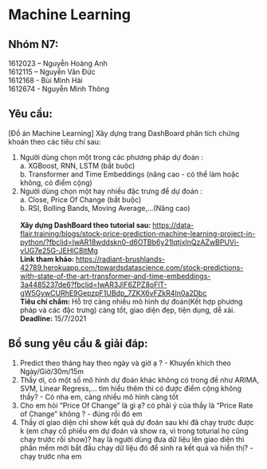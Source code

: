 # Machine Learning

## Nhóm N7:
1612023 – Nguyễn Hoàng Anh​ <br>
1612115 – Nguyễn Văn Đức​ <br>
1612168 - Bùi Minh Hải​ <br>
1612674 - Nguyễn Minh Thông 

## Yêu cầu:
[Đồ án Machine Learning] Xây dựng trang DashBoard phân tích chứng khoán theo các tiêu chí sau:
1. Người dùng chọn một trong các phương pháp dự đoán : <br>
  a. XGBoost, RNN, LSTM (bắt buộc)  <br>
  b. Transformer and Time Embeddings (nâng cao - có thể làm hoặc không, có điểm cộng) 
2. Người dùng chọn một hay nhiều đặc trưng để dự đoán : <br>
  a. Close, Price Of Change (bắt buộc) <br>
  b. RSI, Bolling Bands, Moving Average,...(Nâng cao) <br> <br>
<strong>Xây dựng DashBoard theo tutorial sau: </strong> https://data-flair.training/blogs/stock-price-prediction-machine-learning-project-in-python/?fbclid=IwAR18wddskn0-d6OTBb6y21lqtjxlnQzAZwBPUVi-yUG7e25G-JEHlC8ltMg  <br>
<strong>Link tham khảo: </strong> https://radiant-brushlands-42789.herokuapp.com/towardsdatascience.com/stock-predictions-with-state-of-the-art-transformer-and-time-embeddings-3a4485237de6?fbclid=IwAR3JlF6ZPZ8oFlT-gW5GywCURhE9GepzpF1UBdp_7ZKX6vFZkR4In0a2Dbc <br>
<strong>Tiêu chí chấm: </strong> Hỗ trợ càng nhiều mô hình dự đoán(Kết hợp phương pháp và các đặc trưng) càng tốt, giao diện đẹp, tiện dụng, dễ xài.  
<strong>Deadline:</strong> 15/7/2021
## Bổ sung yêu cầu & giải đáp:
1. Predict theo tháng hay theo ngày và giờ ạ ? - Khuyến khích theo Ngày/Giờ/30m/15m
2. Thầy ơi, có một số mô hình dự đoán khác không có trong đề như ARIMA, SVM, Linear Regress,... tìm hiểu thêm thì có được điểm cộng không thầy? - Có nha em, càng nhiều mô hình càng tốt
3. Cho em hỏi “Price Of Change” là gì ạ? có phải ý của thầy là “Price Rate of Change” không ? - đúng rồi đó em
4. Thầy ơi giao diện chỉ show kết quả dự đoán sau khi đã chạy trước được k (em chạy cổ phiếu em dự đoán và show ra, vì trong toturial họ cũng chạy trước rồi show)? hay là người dùng đưa dữ liệu lên giao diện thì phần mềm mới bắt đầu chạy dữ liệu đó để sinh ra kết quả và hiển thị? - chạy trước nha em

